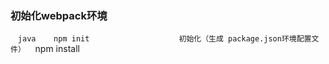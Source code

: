 
### 初始化webpack环境
    ``` java
    npm init                    初始化（生成 package.json环境配置文件）
    ```
    npm install 
